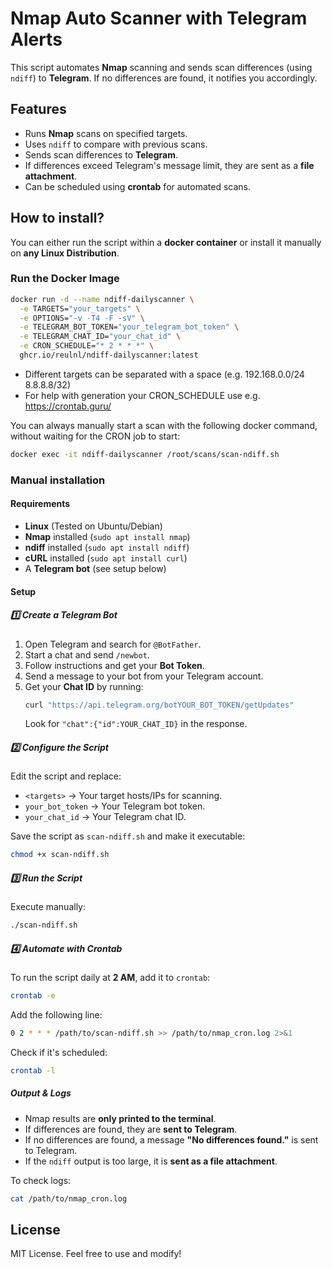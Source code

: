 # Nmap Auto Scanner with Telegram Alerts

This script automates **Nmap** scanning and sends scan differences (using `ndiff`) to **Telegram**. If no differences are found, it notifies you accordingly.

## Features
- Runs **Nmap** scans on specified targets.
- Uses `ndiff` to compare with previous scans.
- Sends scan differences to **Telegram**.
- If differences exceed Telegram's message limit, they are sent as a **file attachment**.
- Can be scheduled using **crontab** for automated scans.

## How to install?
You can either run the script within a **docker container** or install it manually on **any Linux Distribution**.

### Run the Docker Image

```bash
docker run -d --name ndiff-dailyscanner \
  -e TARGETS="your_targets" \
  -e OPTIONS="-v -T4 -F -sV" \
  -e TELEGRAM_BOT_TOKEN="your_telegram_bot_token" \
  -e TELEGRAM_CHAT_ID="your_chat_id" \
  -e CRON_SCHEDULE="* 2 * * *" \
  ghcr.io/reulnl/ndiff-dailyscanner:latest
```

- Different targets can be separated with a space (e.g. 192.168.0.0/24 8.8.8.8/32)
- For help with generation your CRON_SCHEDULE use e.g. https://crontab.guru/

You can always manually start a scan with the following docker command, without waiting for the CRON job to start:
```bash
docker exec -it ndiff-dailyscanner /root/scans/scan-ndiff.sh
```

### Manual installation


#### Requirements
- **Linux** (Tested on Ubuntu/Debian)
- **Nmap** installed (`sudo apt install nmap`)
- **ndiff** installed (`sudo apt install ndiff`)
- **cURL** installed (`sudo apt install curl`)
- A **Telegram bot** (see setup below)

#### Setup

##### 1️⃣ Create a Telegram Bot
1. Open Telegram and search for `@BotFather`.
2. Start a chat and send `/newbot`.
3. Follow instructions and get your **Bot Token**.
4. Send a message to your bot from your Telegram account.
5. Get your **Chat ID** by running:
   ```sh
   curl "https://api.telegram.org/botYOUR_BOT_TOKEN/getUpdates"
   ```
   Look for `"chat":{"id":YOUR_CHAT_ID}` in the response.

##### 2️⃣ Configure the Script
Edit the script and replace:
- `<targets>` → Your target hosts/IPs for scanning.
- `your_bot_token` → Your Telegram bot token.
- `your_chat_id` → Your Telegram chat ID.

Save the script as `scan-ndiff.sh` and make it executable:
```sh
chmod +x scan-ndiff.sh
```

##### 3️⃣ Run the Script
Execute manually:
```sh
./scan-ndiff.sh
```

##### 4️⃣ Automate with Crontab
To run the script daily at **2 AM**, add it to `crontab`:
```sh
crontab -e
```
Add the following line:
```sh
0 2 * * * /path/to/scan-ndiff.sh >> /path/to/nmap_cron.log 2>&1
```
Check if it's scheduled:
```sh
crontab -l
```

##### Output & Logs
- Nmap results are **only printed to the terminal**.
- If differences are found, they are **sent to Telegram**.
- If no differences are found, a message **"No differences found."** is sent to Telegram.
- If the `ndiff` output is too large, it is **sent as a file attachment**.

To check logs:
```sh
cat /path/to/nmap_cron.log
```

## License
MIT License. Feel free to use and modify!

